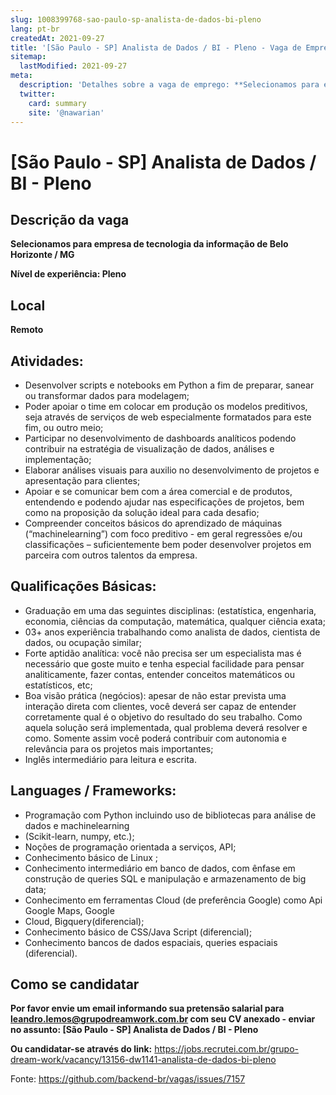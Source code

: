 ```yaml
---
slug: 1008399768-sao-paulo-sp-analista-de-dados-bi-pleno
lang: pt-br
createdAt: 2021-09-27
title: '[São Paulo - SP] Analista de Dados / BI - Pleno - Vaga de Emprego'
sitemap:
  lastModified: 2021-09-27
meta:
  description: 'Detalhes sobre a vaga de emprego: **Selecionamos para empresa de tecnologia da informação de Belo Horizonte / MG** **Nível de experiência: Pleno**'
  twitter:
    card: summary
    site: '@nawarian'
---
```


# [São Paulo - SP] Analista de Dados / BI - Pleno

## Descrição da vaga

**Selecionamos para empresa de tecnologia da informação de Belo Horizonte / MG**

**Nível de experiência: Pleno**

## Local
**Remoto**

## Atividades:

- Desenvolver scripts e notebooks em Python a fim de preparar, sanear ou transformar dados para modelagem;
- Poder apoiar o time em colocar em produção os modelos preditivos, seja através de serviços de web especialmente formatados para este fim, ou outro meio;
- Participar no desenvolvimento de dashboards analíticos podendo contribuir na estratégia de visualização de dados, análises e implementação;
- Elaborar análises visuais para auxilio no desenvolvimento de projetos e apresentação para clientes;
- Apoiar e se comunicar bem com a área comercial e de produtos, entendendo e podendo ajudar nas especificações de projetos, bem como na proposição da solução ideal para cada desafio;
- Compreender conceitos básicos do aprendizado de máquinas (“machinelearning”) com foco preditivo - em geral regressões e/ou classificações – suficientemente bem poder desenvolver projetos em parceira com outros talentos da empresa.

## Qualificações Básicas:

- Graduação em uma das seguintes disciplinas: (estatística, engenharia, economia, ciências da computação, matemática, qualquer ciência exata;
- 03+ anos experiência trabalhando como analista de dados, cientista de dados, ou ocupação similar;
- Forte aptidão analítica: você não precisa ser um especialista mas é necessário que goste muito e tenha especial facilidade para pensar analiticamente, fazer contas, entender conceitos matemáticos ou estatísticos, etc;
- Boa visão prática (negócios): apesar de não estar prevista uma interação direta com clientes, você deverá ser capaz de entender corretamente qual é o objetivo do resultado do seu trabalho. Como aquela solução será implementada, qual problema deverá resolver e como. Somente assim você poderá contribuir com autonomia e relevância para os projetos mais importantes;
- Inglês intermediário para leitura e escrita.

## Languages / Frameworks:

- Programação com Python incluindo uso de bibliotecas para análise de dados e machinelearning
- (Scikit-learn, numpy, etc.);
- Noções de programação orientada a serviços, API;
- Conhecimento básico de Linux ;
- Conhecimento intermediário em banco de dados, com ênfase em construção de queries SQL e manipulação e armazenamento de big data;
- Conhecimento em ferramentas Cloud (de preferência Google) como Api Google Maps, Google
- Cloud, Bigquery(diferencial);
- Conhecimento básico de CSS/Java Script (diferencial);
- Conhecimento bancos de dados espaciais, queries espaciais (diferencial).

## Como se candidatar

**Por favor envie um email informando sua pretensão salarial para leandro.lemos@grupodreamwork.com.br com seu CV anexado - enviar no assunto: [São Paulo - SP] Analista de Dados / BI - Pleno**

**Ou candidatar-se através do link:** https://jobs.recrutei.com.br/grupo-dream-work/vacancy/13156-dw1141-analista-de-dados-bi-pleno

Fonte: https://github.com/backend-br/vagas/issues/7157